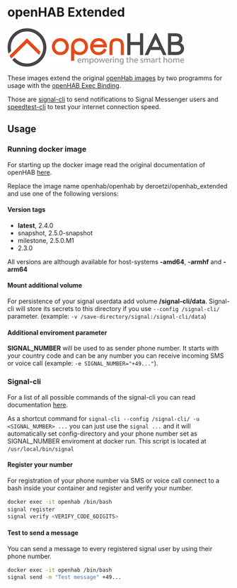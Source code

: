 # openHAB Extended

![openHAB Logo](https://github.com/openhab/openhab-docker/raw/master/images/openhab.png)

These images extend the original [openHab images](https://hub.docker.com/r/openhab/openhab) by 
two programms for usage with the 
[openHAB Exec Binding](https://www.openhab.org/addons/bindings/exec/).

Those are 
[signal-cli](https://github.com/AsamK/signal-cli) 
to send notifications to Signal Messenger users
and [speedtest-cli](https://github.com/sivel/speedtest-cli) 
to test your internet connection speed.

## Usage

### Running docker image

For starting up the docker image read the original documentation 
of openHAB [here](https://hub.docker.com/r/openhab/openhab).

Replace the image name openhab/openhab by deroetzi/openhab_extended 
and use one of the following versions:

#### Version tags
- **latest**, 2.4.0
- snapshot, 2.5.0-snapshot
- milestone, 2.5.0.M1
- 2.3.0

All versions are although available for host-systems **-amd64**, 
**-armhf** and **-arm64**

#### Mount additional volume

For persistence of your signal userdata add volume **/signal-cli/data**.
Signal-cli will store its secrets to this directory if you use 
`--config /signal-cli/` parameter.
(example: `-v /save-directory/signal:/signal-cli/data`)

#### Additional enviroment parameter

**SIGNAL_NUMBER** will be used to as sender phone number. 
It starts with your country code and can be any number you
can receive incoming SMS or voice call 
(example: `-e SIGNAL_NUMBER="+49..."`).

### Signal-cli

For a list of all possible commands of the signal-cli you can 
read documentation [here](https://github.com/AsamK/signal-cli).

As a shortcut command for `signal-cli --config /signal-cli/ -u <SIGNAL_NUMBER> ...` 
you can just use the `signal ...` and it will automatically set
config-directory and your phone number set as SIGNAL_NUMBER enviroment
at docker run. This script is located at `/usr/local/bin/signal`

#### Register your number

For registration of your phone number via SMS or voice call 
connect to a bash inside your container and register and verify 
your number.

```bash
docker exec -it openhab /bin/bash
signal register
signal verify <VERIFY_CODE_6DIGITS>
```

#### Test to send a message

You can send a message to every registered signal user by using 
their phone number.

```bash
docker exec -it openhab /bin/bash
signal send -m "Test message" +49...
```